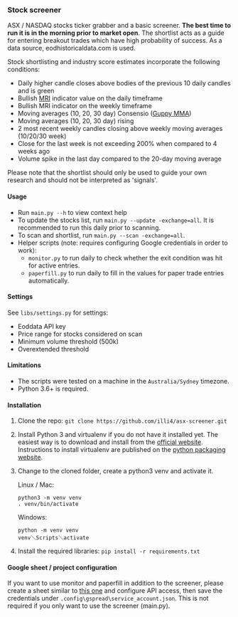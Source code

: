 ### Stock screener

ASX / NASDAQ stocks ticker grabber and a basic screener. **The best time to run it is in the morning prior to market open**. The shortlist acts as a guide for entering breakout trades which have high probability of success. As a data source, eodhistoricaldata.com is used.  

Stock shortlisting and industry score estimates incorporate the following conditions: 
- Daily higher candle closes above bodies of the previous 10 daily candles and is green
- Bullish [MRI](https://tonevays.com/indicator) indicator value on the daily timeframe
- Bullish MRI indicator on the weekly timeframe  
- Moving averages (10, 20, 30 day) Consensio ([Guppy MMA](https://www.investopedia.com/terms/g/guppy-multiple-moving-average.asp))
- Moving averages (10, 20, 30 day) rising
- 2 most recent weekly candles closing above weekly moving averages (10/20/30 week)
- Close for the last week is not exceeding 200% when compared to 4 weeks ago
- Volume spike in the last day compared to the 20-day moving average  

Please note that the shortlist should only be used to guide your own research and should not be interpreted as 'signals'. 

#### Usage  
- Run `main.py --h` to view context help 
- To update the stocks list, run `main.py --update -exchange=all`. It is recommended to run this daily prior to scanning.  
- To scan and shortlist, run `main.py --scan -exchange=all`.
- Helper scripts (note: requires configuring Google credentials in order to work):  
   - `monitor.py` to run daily to check whether the exit condition was hit for active entries.
   - `paperfill.py` to run daily to fill in the values for paper trade entries automatically.

#### Settings 
See `libs/settings.py` for settings: 
- Eoddata API key
- Price range for stocks considered on scan
- Minimum volume threshold (500k)  
- Overextended threshold

#### Limitations
- The scripts were tested on a machine in the `Australia/Sydney` timezone.
- Python 3.6+ is required.

#### Installation

1. Clone the repo: `git clone https://github.com/illi4/asx-screener.git`
2. Install Python 3 and virtualenv if you do not have it installed yet. The easiest way is to download and install from the [official website](https://www.python.org/downloads/). Instructions to install virtualenv are published on the [python packaging website](https://packaging.python.org/guides/installing-using-pip-and-virtual-environments/). 
3. Change to the cloned folder, create a python3 venv and activate it. 
    
    Linux / Mac: 
    ```
    python3 -m venv venv
    . venv/bin/activate
    ```
   
    Windows: 
    ```
    python -m venv venv
    venv＼Scripts＼activate
    ```
   
4. Install the required libraries: `pip install -r requirements.txt` 

#### Google sheet / project configuration 
If you want to use monitor and paperfill in addition to the screener, please create a sheet similar to [this one](https://docs.google.com/spreadsheets/d/1luuTn-wRsa2IXkaLTB-3FGlev6gJy6fnO0uQfqnHjRI/edit?usp=sharing) and configure API access, then save the credentials under `.config\gspread\service_account.json`. This is not required if you only want to use the screener (main.py).
